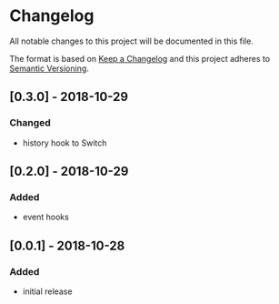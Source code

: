 # Changelog

All notable changes to this project will be documented in this file.

The format is based on [Keep a Changelog](http://keepachangelog.com/en/1.0.0/)
and this project adheres to [Semantic Versioning](http://semver.org/spec/v2.0.0.html).

## [0.3.0] - 2018-10-29
### Changed
* history hook to Switch

## [0.2.0] - 2018-10-29
### Added
* event hooks

## [0.0.1] - 2018-10-28
### Added
* initial release
